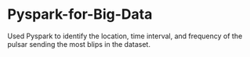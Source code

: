 # Pyspark-for-Big-Data
Used Pyspark to identify the location, time interval, and frequency of the pulsar sending the most blips in the dataset.
